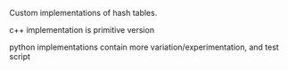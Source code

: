 Custom implementations of hash tables.

c++ implementation is primitive version

python implementations contain more variation/experimentation, and test script
